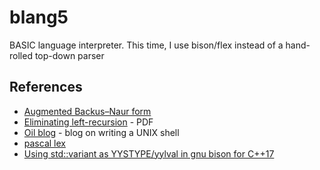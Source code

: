 # blang5

BASIC language interpreter. This time, I use bison/flex instead of a hand-rolled top-down parser


## References

* [Augmented Backus–Naur form](https://en.wikipedia.org/wiki/Augmented_Backus%E2%80%93Naur_form)
* [Eliminating left-recursion](http://www.d.umn.edu/~hudson/5641/l11m.pdf) - PDF
* [Oil blog](http://www.oilshell.org/blog/) - blog on writing a UNIX shell
* [pascal lex](https://github.com/westes/flex/blob/master/examples/manual/pascal.lex)
* [Using std::variant as YYSTYPE/yylval in gnu bison for C++17](https://mcturra2000.wordpress.com/2018/05/18/using-stdvariant-as-yystype-yylval-in-gnu-bison-for-c17/)
